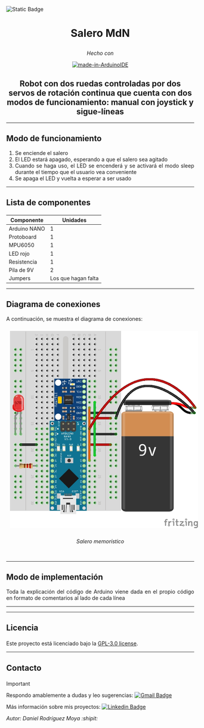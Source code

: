 ![Static Badge](https://img.shields.io/badge/stability-ALPHA-3314333)

# <p align="center"> Salero MdN </p>

<div align="center">

_Hecho con_

[![made-in-ArduinoIDE](https://img.shields.io/badge/Arduino_IDE-00979D?style=for-the-badge&logo=arduino&logoColor=white)](https://www.arduino.cc/)

## Robot con dos ruedas controladas por dos servos de rotación continua que cuenta con dos modos de funcionamiento: manual con joystick y sigue-líneas

</div>

<div align="justify">

___

## Modo de funcionamiento
1. Se enciende el salero
1. El LED estará apagado, esperando a que el salero sea agitado
1. Cuando se haga uso, el LED se encenderá y se activará el modo sleep durante el tiempo que el usuario vea conveniente
1. Se apaga el LED y vuelta a esperar a ser usado

___

</div>

## <p align="justify">  Lista de componentes </p>

<div align="center">

| Componente | Unidades |
| ------------- | ------------- |
| Arduino NANO | 1 |
| Protoboard | 1 |
| MPU6050 | 1 |
| LED rojo | 1 |
| Resistencia | 1 |
| Pila de 9V | 2 |
| Jumpers | Los que hagan falta |

</div>

<div align="justify">

___

## Diagrama de conexiones

A continuación, se muestra el diagrama de conexiones:

</div>

<div align="center">
  <img src="https://github.com/99danirmoya/Salero-MdN/blob/main/pics/salero_schematic.jpg" width="750"  style="margin: 10px;"/>
  
  <em>Salero memorístico</em>
</div>
<br/>

<div align="justify">

___

## Modo de implementación

Toda la explicación del código de Arduino viene dada en el propio código en formato de comentarios al lado de cada línea

___
___

## <p align="justify"> Licencia </p>

Este proyecto está licenciado bajo la [GPL-3.0 license](https://github.com/99danirmoya/turtle-bot-neo?tab=GPL-3.0-1-ov-file).

___

## <p align="justify"> Contacto </p>

> [!IMPORTANT]
> Respondo amablemente a dudas y leo sugerencias: [![Gmail Badge](https://img.shields.io/badge/-Gmail-c14438?style=for-the-badge&logo=Gmail&logoColor=white&link=mailto:daniel.rodriguezm99@gmail.com)](mailto:daniel.rodriguezm99@gmail.com)
> 
> Más información sobre mis proyectos: [![Linkedin Badge](https://img.shields.io/badge/-LinkedIn-blue?style=for-the-badge&logo=Linkedin&logoColor=white&link=https://www.linkedin.com/in/daniel-rodr%C3%ADguez-moya-510a35167)](https://www.linkedin.com/in/daniel-rodr%C3%ADguez-moya-510a35167)

_<p align="justify"> Autor: Daniel Rodríguez Moya :shipit: </p>_
